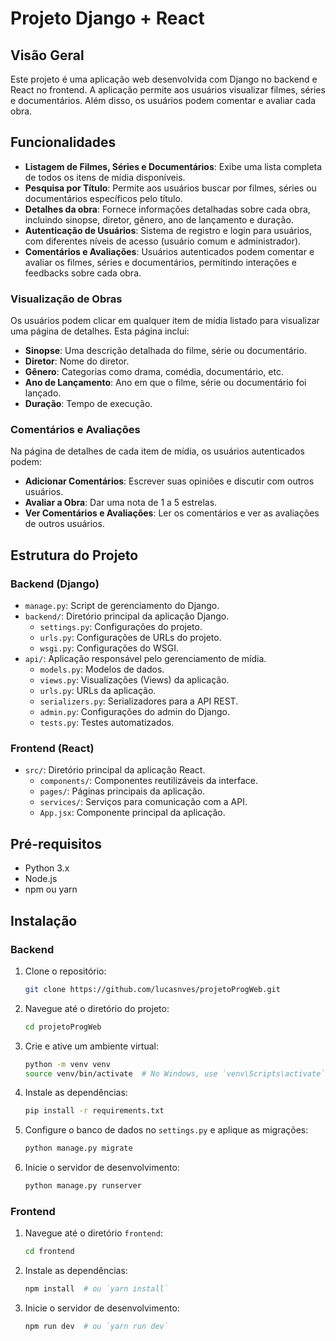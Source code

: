 # Projeto Django + React

## Visão Geral

Este projeto é uma aplicação web desenvolvida com Django no backend e React no frontend. A aplicação permite aos usuários visualizar filmes, séries e documentários. Além disso, os usuários podem comentar e avaliar cada obra.

## Funcionalidades

- **Listagem de Filmes, Séries e Documentários**: Exibe uma lista completa de todos os itens de mídia disponíveis.
- **Pesquisa por Título**: Permite aos usuários buscar por filmes, séries ou documentários específicos pelo título.
- **Detalhes da obra**: Fornece informações detalhadas sobre cada obra, incluindo sinopse, diretor, gênero, ano de lançamento e duração.
- **Autenticação de Usuários**: Sistema de registro e login para usuários, com diferentes níveis de acesso (usuário comum e administrador).
- **Comentários e Avaliações**: Usuários autenticados podem comentar e avaliar os filmes, séries e documentários, permitindo interações e feedbacks sobre cada obra.

### Visualização de Obras

Os usuários podem clicar em qualquer item de mídia listado para visualizar uma página de detalhes. Esta página inclui:

- **Sinopse**: Uma descrição detalhada do filme, série ou documentário.
- **Diretor**: Nome do diretor.
- **Gênero**: Categorias como drama, comédia, documentário, etc.
- **Ano de Lançamento**: Ano em que o filme, série ou documentário foi lançado.
- **Duração**: Tempo de execução.

### Comentários e Avaliações

Na página de detalhes de cada item de mídia, os usuários autenticados podem:

- **Adicionar Comentários**: Escrever suas opiniões e discutir com outros usuários.
- **Avaliar a Obra**: Dar uma nota de 1 a 5 estrelas.
- **Ver Comentários e Avaliações**: Ler os comentários e ver as avaliações de outros usuários.

## Estrutura do Projeto

### Backend (Django)

- `manage.py`: Script de gerenciamento do Django.
- `backend/`: Diretório principal da aplicação Django.
  - `settings.py`: Configurações do projeto.
  - `urls.py`: Configurações de URLs do projeto.
  - `wsgi.py`: Configurações do WSGI.
- `api/`: Aplicação responsável pelo gerenciamento de mídia.
  - `models.py`: Modelos de dados.
  - `views.py`: Visualizações (Views) da aplicação.
  - `urls.py`: URLs da aplicação.
  - `serializers.py`: Serializadores para a API REST.
  - `admin.py`: Configurações do admin do Django.
  - `tests.py`: Testes automatizados.

### Frontend (React)

- `src/`: Diretório principal da aplicação React.
  - `components/`: Componentes reutilizáveis da interface.
  - `pages/`: Páginas principais da aplicação.
  - `services/`: Serviços para comunicação com a API.
  - `App.jsx`: Componente principal da aplicação.

## Pré-requisitos

- Python 3.x
- Node.js
- npm ou yarn

## Instalação

### Backend

1. Clone o repositório:
    ```sh
    git clone https://github.com/lucasnves/projetoProgWeb.git
    ```
2. Navegue até o diretório do projeto:
    ```sh
    cd projetoProgWeb
    ```
3. Crie e ative um ambiente virtual:
    ```sh
    python -m venv venv
    source venv/bin/activate  # No Windows, use `venv\Scripts\activate`
    ```
4. Instale as dependências:
    ```sh
    pip install -r requirements.txt
    ```
5. Configure o banco de dados no `settings.py` e aplique as migrações:
    ```sh
    python manage.py migrate
    ```
6. Inicie o servidor de desenvolvimento:
    ```sh
    python manage.py runserver
    ```

### Frontend

1. Navegue até o diretório `frontend`:
    ```sh
    cd frontend
    ```
2. Instale as dependências:
    ```sh
    npm install  # ou `yarn install`
    ```
3. Inicie o servidor de desenvolvimento:
    ```sh
    npm run dev  # ou `yarn run dev`
    ```
